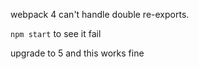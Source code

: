 webpack 4 can't handle double re-exports.

`npm start` to see it fail

upgrade to 5 and this works fine
